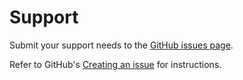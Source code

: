 # Support

Submit your support needs to the [GitHub issues page](https://github.com/intel/ipp-crypto/issues).

Refer to GitHub's [Creating an issue](https://docs.github.com/en/issues/tracking-your-work-with-issues/creating-an-issue) for instructions.
